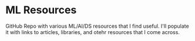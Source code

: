 # ML Resources

GitHub Repo with various ML/AI/DS resources that I find useful. I'll populate it with links to articles, libraries, and otehr resources that I come across. 
